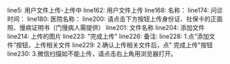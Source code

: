 line5: 用户文件上传-上传中
line162: 用户文件上传
line168: 名称：
line174: 问诊时间：
line180: 医院名称：
line200: 请点击下方按钮上传身份证、社保卡的正面照、慢病证明书（门慢病人需提供）
line201: 文件名称
line204: 添加文件
line214: 上传的图片
line223: "完成上传"
line226: 备注:
line228: 1.点“添加文件”按钮，上传相关文件
line229: 2.确认上传相关文件后，点"             完成上传"按钮
line230: 3.微信扫描如不能上传，请点击右上角用浏览器打开。
